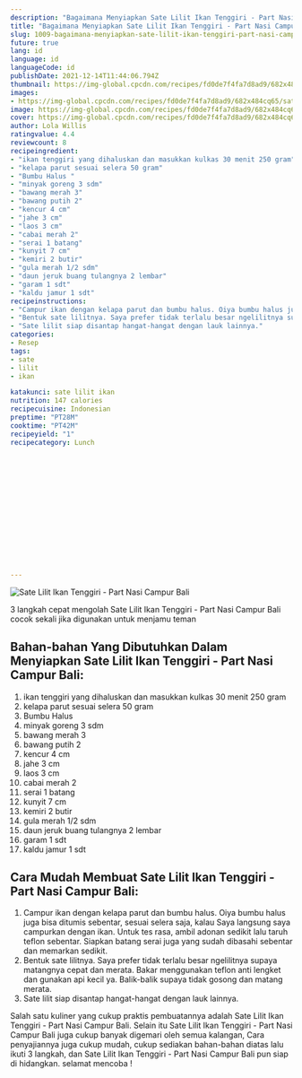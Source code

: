 ```yaml
---
description: "Bagaimana Menyiapkan Sate Lilit Ikan Tenggiri - Part Nasi Campur Bali, Enak Banget"
title: "Bagaimana Menyiapkan Sate Lilit Ikan Tenggiri - Part Nasi Campur Bali, Enak Banget"
slug: 1009-bagaimana-menyiapkan-sate-lilit-ikan-tenggiri-part-nasi-campur-bali-enak-banget
future: true
lang: id
language: id
languageCode: id
publishDate: 2021-12-14T11:44:06.794Z 
thumbnail: https://img-global.cpcdn.com/recipes/fd0de7f4fa7d8ad9/682x484cq65/sate-lilit-ikan-tenggiri-part-nasi-campur-bali-foto-resep-utama.png
images:
- https://img-global.cpcdn.com/recipes/fd0de7f4fa7d8ad9/682x484cq65/sate-lilit-ikan-tenggiri-part-nasi-campur-bali-foto-resep-utama.png
image: https://img-global.cpcdn.com/recipes/fd0de7f4fa7d8ad9/682x484cq65/sate-lilit-ikan-tenggiri-part-nasi-campur-bali-foto-resep-utama.png
cover: https://img-global.cpcdn.com/recipes/fd0de7f4fa7d8ad9/682x484cq65/sate-lilit-ikan-tenggiri-part-nasi-campur-bali-foto-resep-utama.png
author: Lola Willis
ratingvalue: 4.4
reviewcount: 8
recipeingredient:
- "ikan tenggiri yang dihaluskan dan masukkan kulkas 30 menit 250 gram"
- "kelapa parut sesuai selera 50 gram"
- "Bumbu Halus "
- "minyak goreng 3 sdm"
- "bawang merah 3"
- "bawang putih 2"
- "kencur 4 cm"
- "jahe 3 cm"
- "laos 3 cm"
- "cabai merah 2"
- "serai 1 batang"
- "kunyit 7 cm"
- "kemiri 2 butir"
- "gula merah 1/2 sdm"
- "daun jeruk buang tulangnya 2 lembar"
- "garam 1 sdt"
- "kaldu jamur 1 sdt"
recipeinstructions:
- "Campur ikan dengan kelapa parut dan bumbu halus. Oiya bumbu halus juga bisa ditumis sebentar, sesuai selera saja, kalau Saya langsung saya campurkan dengan ikan. Untuk tes rasa, ambil adonan sedikit lalu taruh teflon sebentar. Siapkan batang serai juga yang sudah dibasahi sebentar dan memarkan sedikit."
- "Bentuk sate lilitnya. Saya prefer tidak terlalu besar ngelilitnya supaya matangnya cepat dan merata. Bakar menggunakan teflon anti lengket dan gunakan api kecil ya. Balik-balik supaya tidak gosong dan matang merata."
- "Sate lilit siap disantap hangat-hangat dengan lauk lainnya."
categories:
- Resep
tags:
- sate
- lilit
- ikan

katakunci: sate lilit ikan 
nutrition: 147 calories
recipecuisine: Indonesian
preptime: "PT28M"
cooktime: "PT42M"
recipeyield: "1"
recipecategory: Lunch


     
    
    
    
    
    
    
    
    
    
    
      
    
---
```



![Sate Lilit Ikan Tenggiri - Part Nasi Campur Bali](https://img-global.cpcdn.com/recipes/fd0de7f4fa7d8ad9/682x484cq65/sate-lilit-ikan-tenggiri-part-nasi-campur-bali-foto-resep-utama.png)

3 langkah cepat mengolah  Sate Lilit Ikan Tenggiri - Part Nasi Campur Bali cocok sekali jika digunakan untuk menjamu teman

<!--inarticleads1-->

## Bahan-bahan Yang Dibutuhkan Dalam Menyiapkan Sate Lilit Ikan Tenggiri - Part Nasi Campur Bali:

1. ikan tenggiri yang dihaluskan dan masukkan kulkas 30 menit 250 gram
1. kelapa parut sesuai selera 50 gram
1. Bumbu Halus 
1. minyak goreng 3 sdm
1. bawang merah 3
1. bawang putih 2
1. kencur 4 cm
1. jahe 3 cm
1. laos 3 cm
1. cabai merah 2
1. serai 1 batang
1. kunyit 7 cm
1. kemiri 2 butir
1. gula merah 1/2 sdm
1. daun jeruk buang tulangnya 2 lembar
1. garam 1 sdt
1. kaldu jamur 1 sdt



<!--inarticleads2-->

## Cara Mudah Membuat Sate Lilit Ikan Tenggiri - Part Nasi Campur Bali:

1. Campur ikan dengan kelapa parut dan bumbu halus. Oiya bumbu halus juga bisa ditumis sebentar, sesuai selera saja, kalau Saya langsung saya campurkan dengan ikan. Untuk tes rasa, ambil adonan sedikit lalu taruh teflon sebentar. Siapkan batang serai juga yang sudah dibasahi sebentar dan memarkan sedikit.
1. Bentuk sate lilitnya. Saya prefer tidak terlalu besar ngelilitnya supaya matangnya cepat dan merata. Bakar menggunakan teflon anti lengket dan gunakan api kecil ya. Balik-balik supaya tidak gosong dan matang merata.
1. Sate lilit siap disantap hangat-hangat dengan lauk lainnya.




Salah satu kuliner yang cukup praktis pembuatannya adalah  Sate Lilit Ikan Tenggiri - Part Nasi Campur Bali. Selain itu  Sate Lilit Ikan Tenggiri - Part Nasi Campur Bali  juga cukup banyak digemari oleh semua kalangan, Cara penyajiannya juga cukup mudah, cukup sediakan bahan-bahan diatas lalu ikuti 3 langkah, dan  Sate Lilit Ikan Tenggiri - Part Nasi Campur Bali  pun siap di hidangkan. selamat mencoba !
